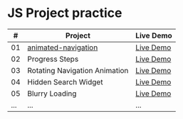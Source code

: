 # JS Project practice


| #  | Project                   | Live Demo           |
|----|---------------------------|---------------------|
| 01 | [animated-navigation](animated-navigation)           | [Live Demo](https://YueliZhu-Raymond.github.io/practice/animated-navigation/index.html)      |
| 02 | Progress Steps            | [Live Demo](#)      |
| 03 | Rotating Navigation Animation | [Live Demo](#)  |
| 04 | Hidden Search Widget      | [Live Demo](#)      |
| 05 | Blurry Loading            | [Live Demo](#)      |
| ... | ...                      | ...                 |
